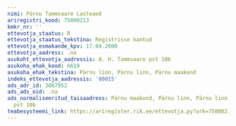 ```yaml
---
nimi: Pärnu Tammsaare Lasteaed
ariregistri_kood: 75000213
kmkr_nr: ''
ettevotja_staatus: R
ettevotja_staatus_tekstina: Registrisse kantud
ettevotja_esmakande_kpv: 17.04.2000
ettevotja_aadress: .na
asukoht_ettevotja_aadressis: A. H. Tammsaare pst 10b
asukoha_ehak_kood: 6619
asukoha_ehak_tekstina: Pärnu linn, Pärnu linn, Pärnu maakond
indeks_ettevotja_aadressis: '80015'
ads_adr_id: 3067952
ads_ads_oid: .na
ads_normaliseeritud_taisaadress: Pärnu maakond, Pärnu linn, Pärnu linn, A. H. Tammsaare
  pst 10b
teabesysteemi_link: https://ariregister.rik.ee/ettevotja.py?ark=75000213&ref=rekvisiidid
---
```

